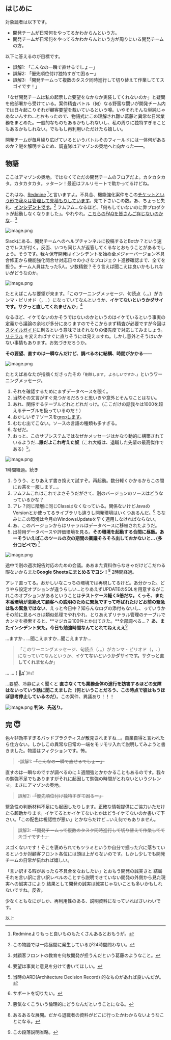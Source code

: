 ## はじめに

対象読者は以下です。

- 開発チームが日常何をやってるかわからんという方。
- 開発チームが日常何をやってるかわからんという方が周りにいる開発チームの方。

以下に答えるのが目標です。

- 誤解1: 「こんなの一瞬で直せるでしょー」
- 誤解2: 「優先順位付け独特すぎて困るー」
- 誤解3: 「開発チームって複数のタスク同時進行して切り替えて作業しててスゴイです！」

「なぜ開発チームは私の起票した要望をなかなか実装してくれないのか」と疑問を他部署から受けている。案件精査バトル（何）なる野蛮な闘いが開発チーム内では日々起こりそれが顧客要望を裁いているという噂。いやそれそんな単純じゃあないんすわ…とおもったので、物語式にこの理解され難い葛藤と異常な日常業務をまとめた。一般的なものもあるかもしれないし、私の周りに独特すぎることもあるかもしれない。でももし再利用いただけたら嬉しい。

開発チームが毎月繰り広げているというバトルそのフィールドには一体何があるのか？謎を解明するため、調査隊はアマゾンの奥地へと向かった――。



## 物語

ここはアマゾンの奥地。ではなくてただの開発チームのフロアだよ。カタカタカタ。カタカタカタ。ッターン！最近はフルリモートで助かってるけどね。

これはね、[Redmine](https://qiita.com/taka-vagyok/items/de7ff23feb5dd4e1ce12) [^1]と言いますよ。不具合、機能強化案件をこの[チケットという形で我々は管理して見積もりしています](https://qiita.com/hirokidaichi/items/5a204a57a200569f755d)。見て下さいこの数。あ、ちょっと失礼、**[インシデントです](https://qiita.com/san-tak/items/c62e691a6955dc7de37b)。**[^2] フムフム...なるほど、「何もしていないのに弊プロダクトが起動しなくなりました」。やれやれ。[こちらのFAQを皆さんご存じないのかな](https://qiita.com/e99h2121/items/bb9e22af744dec95caa0)... [^3]


![image.png](https://qiita-image-store.s3.ap-northeast-1.amazonaws.com/0/93824/e96e1ef3-fcbf-141d-ac7c-5543151d74d8.png)


Slackにある、開発チームへのヘルプチャンネルに投稿するとBotか？という速さでレスが付く。反面、いつも同じ人が返答してくるなとおもうことがあるでしょう。そうです。我々保守開発はインシデントを始め全メジャーバージョン不具合修正から機能強化問合せ対応日々の小さなプロジェクト進捗確認まで、全てを担う。チーム人員はたった5人。少数精鋭？そう言えば聞こえは良いかもしれないがどうなのか。


![image.png](https://qiita-image-store.s3.ap-northeast-1.amazonaws.com/0/93824/4c1c8443-a8f4-4a5f-63e6-ec9f39c09120.png)

たとえばこんな要望が来ます。「このワーニングメッセージ、句読点（、。）がカンマ・ピリオド（，. ）になっていてなんというか、**イケてないというかダサイです。サクっと直してくれませんか**」[^4]


なるほど、イケてないのかそうではないのかというのはイケているという事実の定義から議論の余地が多分にありますのでそこからまず精査が必要ですが今回は[スタイルガイド](https://qiita.com/kodera123/items/d687e5f979b0b30a8104)に則るという意味ではそれなりの優先度で対応してみましょう。[リテラル](https://docs.microsoft.com/ja-jp/cpp/cpp/string-and-character-literals-cpp?view=msvc-160) を変えればすぐに直りそうには見えますね。しかし意外とそうはいかない事情もあります。お気づきだろうか。

**その要望、直すのは一瞬なんだけど、調べるのに結構、時間がかかる――**

![image.png](https://qiita-image-store.s3.ap-northeast-1.amazonaws.com/0/93824/c9dd5c7e-f949-c3c3-a47b-38f686d7ad8f.png)


たとえばあなたが指摘くださったその`「削除します, よろしいですか．」`というワーニングメッセージ。

1. それを確認するためにまずデータベースを覗く。
1. 当然その文言がすぐ見つかるだろうと思いきや意外とそんなことはない。
1. あれ、関係するテーブルどれとどれだっけ。（ここだけの話我々は1000を超えるテーブルを扱っているのだ！）
1. おかしいぞ？ソースを[grepします](https://qiita.com/suin/items/f570f057a0ff927b47dc)。
1. むむむ出てこない。ソースの言語の種類も多すぎる。
1. なぜだ。
1. おっと、このサブシステムではなぜかメッセージはかなり動的に構築されているようだ...**誰だよこれ考えた奴**（これ大概は、退職した先輩の最高傑作である）[^5]。


![image.png](https://qiita-image-store.s3.ap-northeast-1.amazonaws.com/0/93824/5c5fd607-c541-4af1-e32f-e0156057be16.png)


1時間経過。続き

1. ううう、とりあえず書き換えて試すぞ。再起動。数分軽くかかるからこの間にお茶を一服します...。
1. フムフムこれはこれでよさそうだがさて、別のバージョンのソースはどうなっているかな？
1. アレ？同じ階層に同じClassはなくなっている。関係ないけどJavaのVersionとか使ってるライブラリも違うし開発環境はいくつあるんだ。[^6] ちなみにこの環境は今月のWindowsUpdateを早く適用しなければならない。
1. あ、このバージョンからはリテラルはデータベースに移植されたようだ。
1. 出荷用データベースや評価環境を見る。**その環境を起動する合間に昼飯。あーそういえばこのツールの次の期間の稟議そろそろ出しておかないと... (多分コピペで)** [^7]


![image.png](https://qiita-image-store.s3.ap-northeast-1.amazonaws.com/0/93824/c37ee10c-39cd-714f-70c7-10411e14bab8.png)

途中で別の週次報告対応のための会議。ああまた資料作らなきゃだけどこだわる暇ないからまた**Google Sheetsにまとめるでヨシ！**[^8] 2時間経過。


アレ？直ってる。おかしいなこっちの環境では再現してるけど。あ分かった、どうやら設定オプションが違うらしい...とりあえずUPDATEのSQLを用意するがこれこのオプションがあるということは**テストケース軽く5倍だな。**くっそ、また本番環境が息絶えて顧客への説明のために緊急ですって呼ばれたけど**お前の緊急は私の緊急ではない**、えっと今日中？知らんなログの添付もないし、っていうかその前に見るべきは類似処理でやれやれ、とりあえずリテラル管理のテーブルでカンマを検索すると、**マジカヨ100件とか出てきた。**全部調べる...？ **あ、またインシデント来た。今日も勉強時間なんてとれてねえええ**[^9]


...ますか..
...聞こえますか...聞こえますか...


> 「このワーニングメッセージ、句読点（、。）がカンマ・ピリオド（，. ）になっていてなんというか、**イケてないというかダサイです。サクっと直してくれませんか**」

...
...
( ﾟдﾟ)ﾊｯ!

...要望、冷静によく聞くと **直さなくても業務全体の進行を妨害するほどの支障はないっていう話に聞こえました（何ということだろう、この時点で彼はもうほぼ思考停止しているのだ）**。この案件、異議あり！！！


![image.png](https://qiita-image-store.s3.ap-northeast-1.amazonaws.com/0/93824/ecbd2e00-8b6c-a176-460e-b1cf63979b53.png) **判決、先送り。**



## 完 :innocent: 

色々非効率すぎるバッドプラクティスが散見されますね...。自業自得と言われたら仕方ない。しかしこの異常な日常の一端をモリモリ入れて説明してみようと書きました。物語はフィクションです。怖。

> -誤解1: ~~「こんなの一瞬で直せるでしょー」~~

直すのは一瞬なのですが調べるのに１週間強とかかかることもあるのです。我々の勉強不足でもありますがそれに起因して勉強の時間がとれないというジレンマ。まさにアマゾンの奥地。

> 誤解2: ~~「優先順位付け独特すぎて困るー」~~

緊急性の判断材料不足にも起因したりします。正確な情報提供にご協力いただけたら超助かります。イケてるとかイケてないとかはどうイケてないのか書いて下さい。「この配色は視認性が悪い」とかならだけど...いえ何でもありません。

> 誤解3: ~~「開発チームって複数のタスク同時進行して切り替えて作業しててスゴイです！」~~

スゴくないです！そこを褒められてもツラミというか自分で掘った穴に落ちているというか対顧客フロント各位には頭は上がらないのです。しかし少しでも開発チームの日常が伝われば嬉しい。

「言い訳する暇があったら不具合をなおしたい」とおもう開発の誠実さと
結局それを言い訳に言い訳レベルのことすら説明できていない開発の外側から見た現実への誠実さにより
結果として開発の誠実は誠実じゃないことも多いかもしれないですね。反省。

少なくともなにがしか、再利用性のある、説明資料になっていればさいわいです。

以上

[^1]: Redmineよりもっと良いものもたくさんあるとおもうが。
[^2]: この物語では一応昼間に発生しているが24時間問わない。
[^3]: 対顧客フロントの教育を何故開発が担うんだという葛藤のようなこと。
[^4]: 要望は事実と意見を分けて書いてほしい。
[^5]: 当時のARD(Architecture Decision Record) 的なものがあれば良いんだが。
[^6]: サポートを切りたい。
[^7]: 悪気なくこういう倫理的にどうなんだということになる。
[^8]: あるあるな展開。だから退職者の資料がどこに行ったかわからないようなことになる。
[^9]: この段落説明省略。


